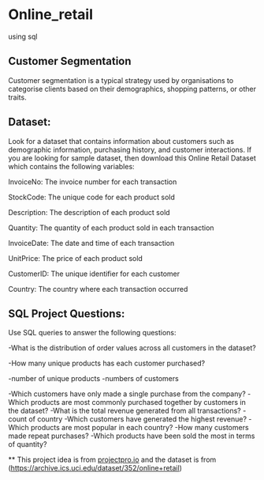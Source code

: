 # Online_retail
using sql
## Customer Segmentation
Customer segmentation is a typical strategy used by organisations to categorise clients based on their demographics, shopping patterns, or other traits.

## Dataset:
Look for a dataset that contains information about customers such as demographic information, purchasing history, and customer interactions. If you are looking for sample dataset, then download this Online Retail Dataset which contains the following variables:

InvoiceNo: The invoice number for each transaction

StockCode: The unique code for each product sold

Description: The description of each product sold

Quantity: The quantity of each product sold in each transaction

InvoiceDate: The date and time of each transaction

UnitPrice: The price of each product sold

CustomerID: The unique identifier for each customer

Country: The country where each transaction occurred

## SQL Project Questions: 

Use SQL queries to answer the following questions:

-What is the distribution of order values across all customers in the dataset?

-How many unique products has each customer purchased?

-number of unique products
-numbers of customers

-Which customers have only made a single purchase from the company?
-Which products are most commonly purchased together by customers in the dataset?
-What is the total revenue generated from all transactions?
-count of country
-Which customers have generated the highest revenue?
-Which products are most popular in each country?
-How many customers made repeat purchases?
-Which products have been sold the most in terms of quantity?





** This project idea is from [projectpro.io](https://www.projectpro.io/article/sql-database-projects-for-data-analysis-to-practice/565) and the dataset is from (https://archive.ics.uci.edu/dataset/352/online+retail)
